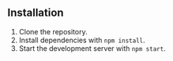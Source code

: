 ## Installation

1. Clone the repository.
2. Install dependencies with `npm install`.
3. Start the development server with `npm start`.
